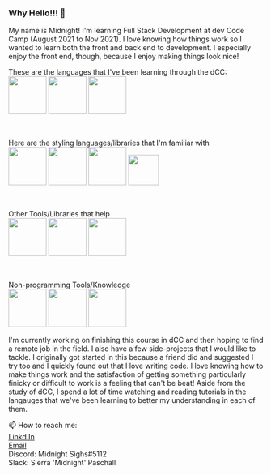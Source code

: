 ### Why Hello!!! 👋

My name is Midnight!  I'm learning Full Stack Development at dev Code Camp (August 2021 to Nov 2021).  I love knowing how things work so I wanted to learn both the front and back end to development.  I especially enjoy the front end, though, because I enjoy making things look nice! 


<p>
These are the languages that I've been learning through the dCC:
<br>
<img src="https://cdn.jsdelivr.net/gh/devicons/devicon/icons/django/django-original.svg" style = "height:75px; width:75px;" />
<img src="https://cdn.jsdelivr.net/gh/devicons/devicon/icons/python/python-original-wordmark.svg" style = "height:75px; width:75px;"/>
<img src="https://cdn.jsdelivr.net/gh/devicons/devicon/icons/javascript/javascript-original.svg" style = "height:75px; width:75px;" />
</p>
<br>
<p>
Here are the styling languages/libraries that I'm familiar with
<br>
<img src="https://cdn.jsdelivr.net/gh/devicons/devicon/icons/sass/sass-original.svg" style = "height:75px; width:75px;"/>
<img src="https://cdn.jsdelivr.net/gh/devicons/devicon/icons/html5/html5-original-wordmark.svg" style = "height:75px; width:75px;" />
<img src="https://cdn.jsdelivr.net/gh/devicons/devicon/icons/css3/css3-original-wordmark.svg" style = "height:75px; width:75px;" />
<img src="https://cdn.jsdelivr.net/gh/devicons/devicon/icons/bootstrap/bootstrap-original.svg" style = "height:60px; width:60px;"  />
</p>
<br>
<p>
Other Tools/Libraries that help
<br>
<img src="https://cdn.jsdelivr.net/gh/devicons/devicon/icons/react/react-original-wordmark.svg" style = "height:75px; width:75px;"/>
<img src="https://cdn.jsdelivr.net/gh/devicons/devicon/icons/mysql/mysql-original-wordmark.svg" style = "height:75px; width:75px;" />
<img src="https://cdn.jsdelivr.net/gh/devicons/devicon/icons/vscode/vscode-original-wordmark.svg" style = "height:75px; width:75px;"/>
</p>
<br>
<p>
Non-programming Tools/Knowledge
<br>
<img src="https://cdn.jsdelivr.net/gh/devicons/devicon/icons/gimp/gimp-original-wordmark.svg" style = "height:75px; width:75px;" />
<img src="https://cdn.jsdelivr.net/gh/devicons/devicon/icons/xd/xd-plain.svg" style = "height:75px; width:75px;" />
<img src="https://cdn.jsdelivr.net/gh/devicons/devicon/icons/github/github-original.svg" style = "height:75px; width:75px;"/>
</p>

I'm currently working on finishing this course in dCC and then hoping to find a remote job in the field.  I also have a few side-projects that I would like to tackle.  I originally got started in this because a friend did and suggested I try too and I quickly found out that I love writing code.  I love knowing how to make things work and the satisfaction of getting something particularly finicky or difficult to work is a feeling that can't be beat!  Aside from the study of dCC, I spend a lot of time watching and reading tutorials in the langauges that we've been learning to better my understanding in each of them.  

📫 How to reach me:
<br>
<a href = "https://www.linkedin.com/in/sierra-paschall-755b4b119/" target="_blank">Linkd In</a>
<br>
<a href= "mailto: Arreiskurai@yahoo.com">Email</a>
<br>
Discord: Midnight Sighs#5112
<br>
Slack: Sierra 'Midnight' Paschall

<!--
**Midnight-Sighs/Midnight-Sighs** is a ✨ _special_ ✨ repository because its `README.md` (this file) appears on your GitHub profile.

Here are some ideas to get you started:

- 🔭 I’m currently working on ...
- 🌱 I’m currently learning ...
- 👯 I’m looking to collaborate on ...
- 🤔 I’m looking for help with ...
- 💬 Ask me about ...
- 📫 How to reach me: ...
- 😄 Pronouns: ...
- ⚡ Fun fact: ...
-->
